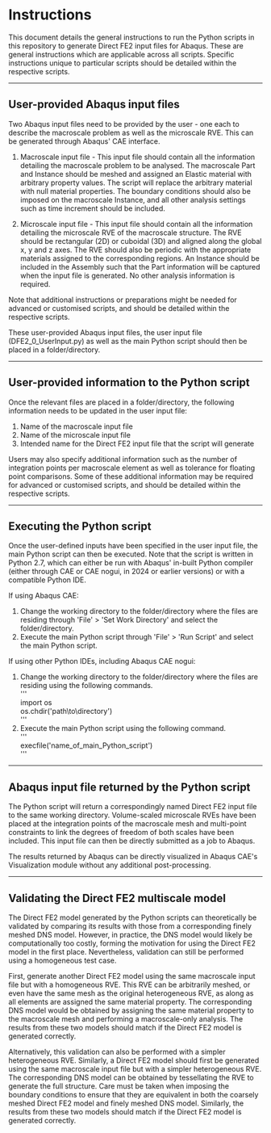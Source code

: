 # Instructions 

This document details the general instructions to run the Python scripts in this repository to generate Direct FE2 input files for Abaqus. These are general instructions which are applicable across all scripts. Specific instructions unique to particular scripts should be detailed within the respective scripts. 

-----
User-provided Abaqus input files
-----
Two Abaqus input files need to be provided by the user - one each to describe the macroscale problem as well as the microscale RVE. This can be generated through Abaqus' CAE interface. 

1) Macroscale input file - This input file should contain all the information detailing the macroscale problem to be analysed. The macroscale Part and Instance should be meshed and assigned an Elastic material with arbitrary property values. The script will replace the arbitrary material with null material properties. The boundary conditions should also be imposed on the macroscale Instance, and all other analysis settings such as time increment should be included. 

2) Microscale input file - This input file should contain all the information detailing the microscale RVE of the macroscale structure. The RVE should be rectangular (2D) or cuboidal (3D) and aligned along the global x, y and z axes. The RVE should also be periodic with the appropriate materials assigned to the corresponding regions. An Instance should be included in the Assembly such that the Part information will be captured when the input file is generated. No other analysis information is required.

Note that additional instructions or preparations might be needed for advanced or customised scripts, and should be detailed within the respective scripts. 

These user-provided Abaqus input files, the user input file (DFE2_0_UserInput.py) as well as the main Python script should then be placed in a folder/directory. 

-----
User-provided information to the Python script
-----
Once the relevant files are placed in a folder/directory, the following information needs to be updated in the user input file:
1) Name of the macroscale input file
2) Name of the microscale input file
3) Intended name for the Direct FE2 input file that the script will generate

Users may also specify additional information such as the number of integration points per macroscale element as well as tolerance for floating point comparisons. Some of these additional information may be required for advanced or customised scripts, and should be detailed within the respective scripts.

-----
Executing the Python script
-----
Once the user-defined inputs have been specified in the user input file, the main Python script can then be executed. Note that the script is written in Python 2.7, which can either be run with Abaqus' in-built Python compiler (either through CAE or CAE nogui, in 2024 or earlier versions) or with a compatible Python IDE. 

If using Abaqus CAE:
1) Change the working directory to the folder/directory where the files are residing through 'File' > 'Set Work Directory' and select the folder/directory.
2) Execute the main Python script through 'File' > 'Run Script' and select the main Python script.

If using other Python IDEs, including Abaqus CAE nogui:
1) Change the working directory to the folder/directory where the files are residing using the following commands.   
   '''   
   import os   
   os.chdir('path\to\directory')   
   '''   
2) Execute the main Python script using the following command.   
   '''   
   execfile('name_of_main_Python_script')   
   '''   

-----
Abaqus input file returned by the Python script
-----
The Python script will return a correspondingly named Direct FE2 input file to the same working directory. Volume-scaled microscale RVEs have been placed at the integration points of the macroscale mesh and multi-point constraints to link the degrees of freedom of both scales have been included. This input file can then be directly submitted as a job to Abaqus. 

The results returned by Abaqus can be directly visualized in Abaqus CAE's Visualization module without any additional post-processing. 

-----
Validating the Direct FE2 multiscale model
-----
The Direct FE2 model generated by the Python scripts can theoretically be validated by comparing its results with those from a corresponding finely meshed DNS model. However, in practice, the DNS model would likely be computationally too costly, forming the motivation for using the Direct FE2 model in the first place. Nevertheless, validation can still be performed using a homogeneous test case.

First, generate another Direct FE2 model using the same macroscale input file but with a homogeneous RVE. This RVE can be arbitrarily meshed, or even have the same mesh as the original heterogeneous RVE, as along as all elements are assigned the same material property. The corresponding DNS model would be obtained by assigning the same material property to the macroscale mesh and performing a macroscale-only analysis. The results from these two models should match if the Direct FE2 model is generated correctly. 

Alternatively, this validation can also be performed with a simpler heterogeneous RVE. Similarly, a Direct FE2 model should first be generated using the same macroscale input file but with a simpler heterogeneous RVE. The corresponding DNS model can be obtained by tessellating the RVE to generate the full structure. Care must be taken when imposing the boundary conditions to ensure that they are equivalent in both the coarsely meshed Direct FE2 model and finely meshed DNS model. Similarly, the results from these two models should match if the Direct FE2 model is generated correctly.
